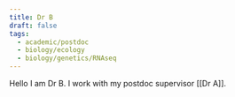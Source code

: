 ```yaml
---
title: Dr B
draft: false
tags:
  - academic/postdoc
  - biology/ecology
  - biology/genetics/RNAseq
---
```

 
Hello I am Dr B. I work with my postdoc supervisor [[Dr A]].